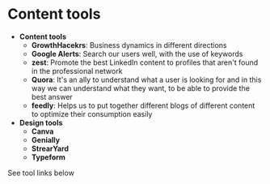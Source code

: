 # Content tools



* **Content tools**
  * **GrowthHacekrs**: Business dynamics in different directions
  * **Google Alerts**: Search our users well, with the use of keywords
  * **zest**: Promote the best LinkedIn content to profiles that aren't found in the professional network
  * **Quora**: It's an ally to understand what a user is looking for and in this way we can understand what they want, to be able to provide the best answer
  * **feedly**: Helps us to put together different blogs of different content to optimize their consumption easily
* **Design tools**
  * **Canva**
  * **Genially**
  * **StrearYard**
  * **Typeform**

See tool links below
